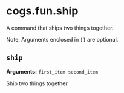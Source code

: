 # cogs.fun.ship

A command that ships two things together.

Note: Arguments enclosed in `[]` are optional.

## `ship`

**Arguments:** `first_item second_item`

Ship two things together.